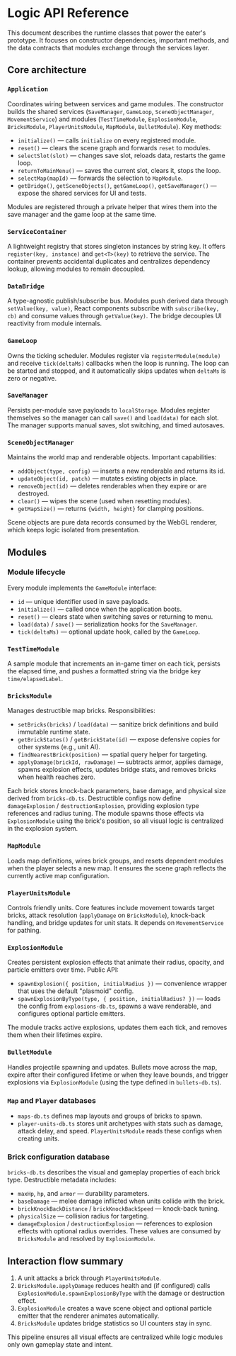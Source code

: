 # Logic API Reference

This document describes the runtime classes that power the eater's prototype. It
focuses on constructor dependencies, important methods, and the data contracts
that modules exchange through the services layer.

## Core architecture

### `Application`
Coordinates wiring between services and game modules. The constructor builds the
shared services (`SaveManager`, `GameLoop`, `SceneObjectManager`,
`MovementService`) and modules (`TestTimeModule`, `ExplosionModule`,
`BricksModule`, `PlayerUnitsModule`, `MapModule`, `BulletModule`). Key methods:

- `initialize()` — calls `initialize` on every registered module.
- `reset()` — clears the scene graph and forwards `reset` to modules.
- `selectSlot(slot)` — changes save slot, reloads data, restarts the game loop.
- `returnToMainMenu()` — saves the current slot, clears it, stops the loop.
- `selectMap(mapId)` — forwards the selection to `MapModule`.
- `getBridge()`, `getSceneObjects()`, `getGameLoop()`, `getSaveManager()` —
  expose the shared services for UI and tests.

Modules are registered through a private helper that wires them into the save
manager and the game loop at the same time.

### `ServiceContainer`
A lightweight registry that stores singleton instances by string key. It offers
`register(key, instance)` and `get<T>(key)` to retrieve the service. The
container prevents accidental duplicates and centralizes dependency lookup,
allowing modules to remain decoupled.

### `DataBridge`
A type-agnostic publish/subscribe bus. Modules push derived data through
`setValue(key, value)`, React components subscribe with `subscribe(key, cb)` and
consume values through `getValue(key)`. The bridge decouples UI reactivity from
module internals.

### `GameLoop`
Owns the ticking scheduler. Modules register via `registerModule(module)` and
receive `tick(deltaMs)` callbacks when the loop is running. The loop can be
started and stopped, and it automatically skips updates when `deltaMs` is zero
or negative.

### `SaveManager`
Persists per-module save payloads to `localStorage`. Modules register themselves
so the manager can call `save()` and `load(data)` for each slot. The manager
supports manual saves, slot switching, and timed autosaves.

### `SceneObjectManager`
Maintains the world map and renderable objects. Important capabilities:

- `addObject(type, config)` — inserts a new renderable and returns its id.
- `updateObject(id, patch)` — mutates existing objects in place.
- `removeObject(id)` — deletes renderables when they expire or are destroyed.
- `clear()` — wipes the scene (used when resetting modules).
- `getMapSize()` — returns `{width, height}` for clamping positions.

Scene objects are pure data records consumed by the WebGL renderer, which keeps
logic isolated from presentation.

## Modules

### Module lifecycle
Every module implements the `GameModule` interface:

- `id` — unique identifier used in save payloads.
- `initialize()` — called once when the application boots.
- `reset()` — clears state when switching saves or returning to menu.
- `load(data)` / `save()` — serialization hooks for the `SaveManager`.
- `tick(deltaMs)` — optional update hook, called by the `GameLoop`.

### `TestTimeModule`
A sample module that increments an in-game timer on each tick, persists the
elapsed time, and pushes a formatted string via the bridge key
`time/elapsedLabel`.

### `BricksModule`
Manages destructible map bricks. Responsibilities:

- `setBricks(bricks)` / `load(data)` — sanitize brick definitions and build
  immutable runtime state.
- `getBrickStates()` / `getBrickState(id)` — expose defensive copies for other
  systems (e.g., unit AI).
- `findNearestBrick(position)` — spatial query helper for targeting.
- `applyDamage(brickId, rawDamage)` — subtracts armor, applies damage, spawns
  explosion effects, updates bridge stats, and removes bricks when health reaches
  zero.

Each brick stores knock-back parameters, base damage, and physical size derived
from `bricks-db.ts`. Destructible configs now define
`damageExplosion` / `destructionExplosion`, providing explosion type references
and radius tuning. The module spawns those effects via `ExplosionModule` using
the brick's position, so all visual logic is centralized in the explosion
system.

### `MapModule`
Loads map definitions, wires brick groups, and resets dependent modules when the
player selects a new map. It ensures the scene graph reflects the currently
active map configuration.

### `PlayerUnitsModule`
Controls friendly units. Core features include movement towards target bricks,
attack resolution (`applyDamage` on `BricksModule`), knock-back handling, and
bridge updates for unit stats. It depends on `MovementService` for pathing.

### `ExplosionModule`
Creates persistent explosion effects that animate their radius, opacity, and
particle emitters over time. Public API:

- `spawnExplosion({ position, initialRadius })` — convenience wrapper that uses
  the default "plasmoid" config.
- `spawnExplosionByType(type, { position, initialRadius? })` — loads the config
  from `explosions-db.ts`, spawns a wave renderable, and configures optional
  particle emitters.

The module tracks active explosions, updates them each tick, and removes them
when their lifetimes expire.

### `BulletModule`
Handles projectile spawning and updates. Bullets move across the map, expire
after their configured lifetime or when they leave bounds, and trigger
explosions via `ExplosionModule` (using the type defined in `bullets-db.ts`).

### `Map` and `Player` databases
- `maps-db.ts` defines map layouts and groups of bricks to spawn.
- `player-units-db.ts` stores unit archetypes with stats such as damage, attack
  delay, and speed. `PlayerUnitsModule` reads these configs when creating units.

### Brick configuration database
`bricks-db.ts` describes the visual and gameplay properties of each brick type.
Destructible metadata includes:

- `maxHp`, `hp`, and `armor` — durability parameters.
- `baseDamage` — melee damage inflicted when units collide with the brick.
- `brickKnockBackDistance` / `brickKnockBackSpeed` — knock-back tuning.
- `physicalSize` — collision radius for targeting.
- `damageExplosion` / `destructionExplosion` — references to explosion effects
  with optional radius overrides. These values are consumed by `BricksModule`
  and resolved by `ExplosionModule`.

## Interaction flow summary

1. A unit attacks a brick through `PlayerUnitsModule`.
2. `BricksModule.applyDamage` reduces health and (if configured) calls
   `ExplosionModule.spawnExplosionByType` with the damage or destruction effect.
3. `ExplosionModule` creates a wave scene object and optional particle emitter
   that the renderer animates automatically.
4. `BricksModule` updates bridge statistics so UI counters stay in sync.

This pipeline ensures all visual effects are centralized while logic modules only
own gameplay state and intent.
